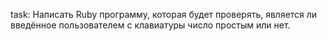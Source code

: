 task: 
Написать Ruby программу, которая будет проверять, является ли введённое пользователем с клавиатуры число простым или нет.
